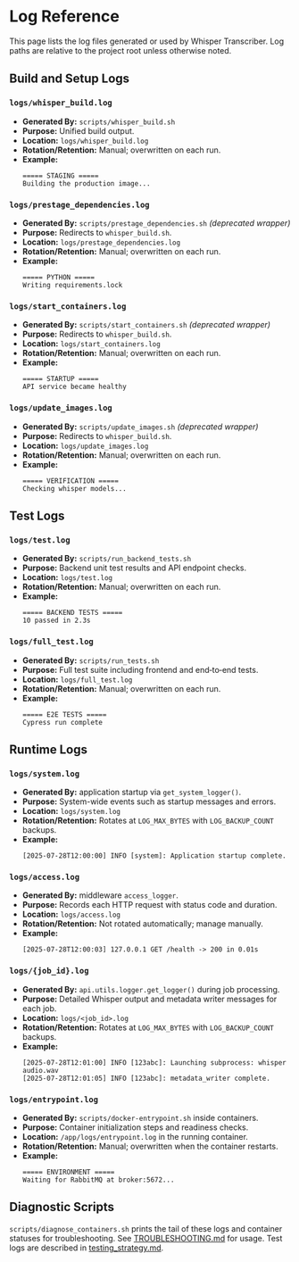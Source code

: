 # Log Reference

This page lists the log files generated or used by Whisper Transcriber. Log paths are relative to the project root unless otherwise noted.

## Build and Setup Logs

### `logs/whisper_build.log`
- **Generated By:** `scripts/whisper_build.sh`
- **Purpose:** Unified build output.
- **Location:** `logs/whisper_build.log`
- **Rotation/Retention:** Manual; overwritten on each run.
- **Example:**
  ```
  ===== STAGING =====
  Building the production image...
  ```

### `logs/prestage_dependencies.log`
- **Generated By:** `scripts/prestage_dependencies.sh` *(deprecated wrapper)*
- **Purpose:** Redirects to `whisper_build.sh`.
- **Location:** `logs/prestage_dependencies.log`
- **Rotation/Retention:** Manual; overwritten on each run.
- **Example:**
  ```
  ===== PYTHON =====
  Writing requirements.lock
  ```

### `logs/start_containers.log`
- **Generated By:** `scripts/start_containers.sh` *(deprecated wrapper)*
- **Purpose:** Redirects to `whisper_build.sh`.
- **Location:** `logs/start_containers.log`
- **Rotation/Retention:** Manual; overwritten on each run.
- **Example:**
  ```
  ===== STARTUP =====
  API service became healthy
  ```

### `logs/update_images.log`
- **Generated By:** `scripts/update_images.sh` *(deprecated wrapper)*
- **Purpose:** Redirects to `whisper_build.sh`.
- **Location:** `logs/update_images.log`
- **Rotation/Retention:** Manual; overwritten on each run.
- **Example:**
  ```
  ===== VERIFICATION =====
  Checking whisper models...
  ```

## Test Logs

### `logs/test.log`
- **Generated By:** `scripts/run_backend_tests.sh`
- **Purpose:** Backend unit test results and API endpoint checks.
- **Location:** `logs/test.log`
- **Rotation/Retention:** Manual; overwritten on each run.
- **Example:**
  ```
  ===== BACKEND TESTS =====
  10 passed in 2.3s
  ```

### `logs/full_test.log`
- **Generated By:** `scripts/run_tests.sh`
- **Purpose:** Full test suite including frontend and end‑to‑end tests.
- **Location:** `logs/full_test.log`
- **Rotation/Retention:** Manual; overwritten on each run.
- **Example:**
  ```
  ===== E2E TESTS =====
  Cypress run complete
  ```

## Runtime Logs

### `logs/system.log`
- **Generated By:** application startup via `get_system_logger()`.
- **Purpose:** System-wide events such as startup messages and errors.
- **Location:** `logs/system.log`
- **Rotation/Retention:** Rotates at `LOG_MAX_BYTES` with `LOG_BACKUP_COUNT` backups.
- **Example:**
  ```
  [2025-07-28T12:00:00] INFO [system]: Application startup complete.
  ```

### `logs/access.log`
- **Generated By:** middleware `access_logger`.
- **Purpose:** Records each HTTP request with status code and duration.
- **Location:** `logs/access.log`
- **Rotation/Retention:** Not rotated automatically; manage manually.
- **Example:**
  ```
  [2025-07-28T12:00:03] 127.0.0.1 GET /health -> 200 in 0.01s
  ```

### `logs/{job_id}.log`
- **Generated By:** `api.utils.logger.get_logger()` during job processing.
- **Purpose:** Detailed Whisper output and metadata writer messages for each job.
- **Location:** `logs/<job_id>.log`
- **Rotation/Retention:** Rotates at `LOG_MAX_BYTES` with `LOG_BACKUP_COUNT` backups.
- **Example:**
  ```
  [2025-07-28T12:01:00] INFO [123abc]: Launching subprocess: whisper audio.wav
  [2025-07-28T12:01:05] INFO [123abc]: metadata_writer complete.
  ```

### `logs/entrypoint.log`
- **Generated By:** `scripts/docker-entrypoint.sh` inside containers.
- **Purpose:** Container initialization steps and readiness checks.
- **Location:** `/app/logs/entrypoint.log` in the running container.
- **Rotation/Retention:** Manual; overwritten when the container restarts.
- **Example:**
  ```
  ===== ENVIRONMENT =====
  Waiting for RabbitMQ at broker:5672...
  ```

## Diagnostic Scripts

`scripts/diagnose_containers.sh` prints the tail of these logs and container statuses for troubleshooting. See [TROUBLESHOOTING.md](TROUBLESHOOTING.md) for usage. Test logs are described in [testing_strategy.md](testing_strategy.md).


